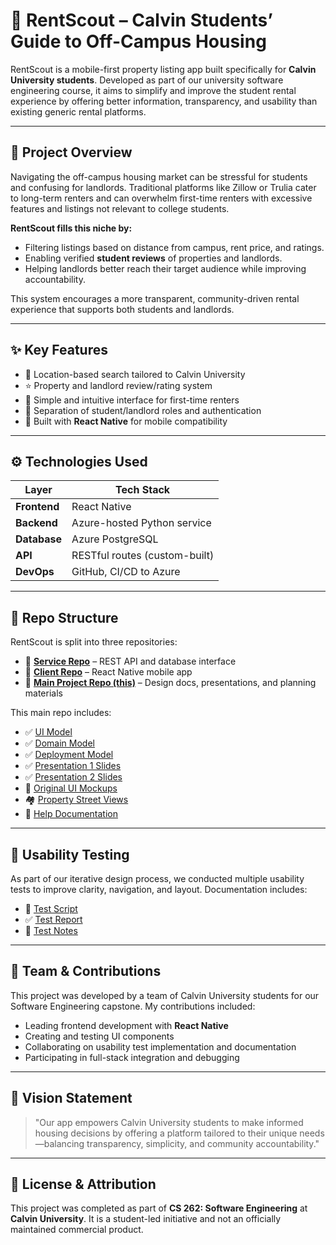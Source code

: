 # 🏡 RentScout – Calvin Students’ Guide to Off-Campus Housing

RentScout is a mobile-first property listing app built specifically for **Calvin University students**. Developed as part of our university software engineering course, it aims to simplify and improve the student rental experience by offering better information, transparency, and usability than existing generic rental platforms.

---

## 📌 Project Overview

Navigating the off-campus housing market can be stressful for students and confusing for landlords. Traditional platforms like Zillow or Trulia cater to long-term renters and can overwhelm first-time renters with excessive features and listings not relevant to college students.

**RentScout fills this niche by:**
- Filtering listings based on distance from campus, rent price, and ratings.
- Enabling verified **student reviews** of properties and landlords.
- Helping landlords better reach their target audience while improving accountability.

This system encourages a more transparent, community-driven rental experience that supports both students and landlords.

---

## ✨ Key Features

- 📍 Location-based search tailored to Calvin University
- ⭐ Property and landlord review/rating system
- 🧭 Simple and intuitive interface for first-time renters
- 🔐 Separation of student/landlord roles and authentication
- 📱 Built with **React Native** for mobile compatibility

---

## ⚙️ Technologies Used

| Layer        | Tech Stack                  |
|--------------|-----------------------------|
| **Frontend** | React Native                |
| **Backend**  | Azure-hosted Python service |
| **Database** | Azure PostgreSQL            |
| **API**      | RESTful routes (custom-built) |
| **DevOps**   | GitHub, CI/CD to Azure      |

---

## 📂 Repo Structure

RentScout is split into three repositories:

- 🔧 **[Service Repo](https://github.com/a-prasser/rentscout-service)** – REST API and database interface  
- 📱 **[Client Repo](https://github.com/a-prasser/rentscout-client)** – React Native mobile app  
- 🧠 **[Main Project Repo (this)](https://github.com/a-prasser/rentscout-project)** – Design docs, presentations, and planning materials

This main repo includes:

- ✅ [UI Model](ui_model.jpg)  
- ✅ [Domain Model](https://github.com/a-prasser/rentscout-project/blob/main/Domain%20Model.drawio.png)  
- ✅ [Deployment Model](deploymentModel.png)  
- ✅ [Presentation 1 Slides](presentation1)  
- ✅ [Presentation 2 Slides](presentation2)  
- 🧭 [Original UI Mockups](mockup)  
- 🏘️ [Property Street Views](HousePictures)  
- 📘 [Help Documentation]([docs/Help_Documentation.docx](https://github.com/calvin-cs262-fall2024-teamG/Project/blob/main/RentScout%20Help%20Page.docx))

---

## 🧪 Usability Testing

As part of our iterative design process, we conducted multiple usability tests to improve clarity, navigation, and layout. Documentation includes:
- 📄 [Test Script](UsabilityTestScript.docx)  
- ✅ [Test Report]([RentScout](https://github.com/calvin-cs262-fall2024-teamG/Project/blob/main/RentScout%20Usability%20Test%20Report.docx))  
- 💬 [Test Notes](usability-tests)  

---

## 👥 Team & Contributions

This project was developed by a team of Calvin University students for our Software Engineering capstone. My contributions included:
- Leading frontend development with **React Native**
- Creating and testing UI components
- Collaborating on usability test implementation and documentation
- Participating in full-stack integration and debugging

---

## 📣 Vision Statement

> "Our app empowers Calvin University students to make informed housing decisions by offering a platform tailored to their unique needs—balancing transparency, simplicity, and community accountability."

---

## 📎 License & Attribution

This project was completed as part of **CS 262: Software Engineering** at **Calvin University**. It is a student-led initiative and not an officially maintained commercial product.

